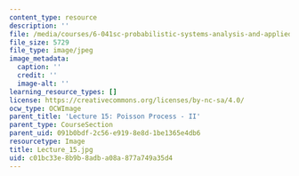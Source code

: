 ```yaml
---
content_type: resource
description: ''
file: /media/courses/6-041sc-probabilistic-systems-analysis-and-applied-probability-fall-2013/c01bc33e8b9b8adba08a877a749a35d4_Lecture_15.jpg
file_size: 5729
file_type: image/jpeg
image_metadata:
  caption: ''
  credit: ''
  image-alt: ''
learning_resource_types: []
license: https://creativecommons.org/licenses/by-nc-sa/4.0/
ocw_type: OCWImage
parent_title: 'Lecture 15: Poisson Process - II'
parent_type: CourseSection
parent_uid: 091b0bdf-2c56-e919-8e8d-1be1365e4db6
resourcetype: Image
title: Lecture_15.jpg
uid: c01bc33e-8b9b-8adb-a08a-877a749a35d4
---
```


